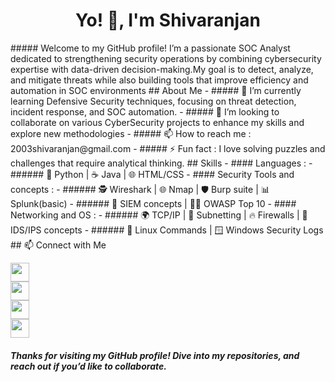 <h1 align="center">Yo! 👋, I'm Shivaranjan</h1>
##### Welcome to my GitHub profile! I’m a passionate SOC Analyst dedicated to strengthening security operations by combining cybersecurity expertise with data-driven decision-making.My goal is to detect, analyze, and mitigate threats while also building tools that improve efficiency and automation in SOC environments
## About Me
- ##### 🌱 I’m currently learning Defensive Security techniques, focusing on threat detection, incident response, and SOC automation.
- ##### 👯 I’m looking to collaborate on various CyberSecurity projects to enhance my skills and explore new methodologies
- ##### 📫 How to reach me : 2003shivaranjan@gmail.com
- ##### ⚡ Fun fact : I love solving puzzles and challenges that require analytical thinking.
## Skills
- #### Languages :
     - ###### 🐍 Python | ☕ Java | 🌐 HTML/CSS
- #### Security Tools and concepts :
     - ###### 🕵️ Wireshark | 🌐 Nmap | 🛡️ Burp suite | 📊 Splunk(basic)
     - ###### 🔐 SIEM concepts | 🏴‍☠️ OWASP Top 10
- #### Networking and OS :
     - ###### 🌍 TCP/IP | 🔢 Subnetting | 🔥 Firewalls | 👀 IDS/IPS concepts
     - ###### 🐧 Linux Commands | 🪟 Windows Security Logs 
## 📫 Connect with Me  

[<img src="https://cdn.jsdelivr.net/gh/devicons/devicon/icons/linkedin/linkedin-original.svg" width="30"/>](https://www.linkedin.com/in/shivaranjan-s-g/)  
[<img src="https://cdn-icons-png.flaticon.com/512/732/732200.png" width="30"/>](mailto:2003shivaranjan@gmail.com)  
[<img src="https://cdn-icons-png.flaticon.com/512/942/942748.png" width="30"/>](https://drive.google.com/file/d/1TdFknyttLt9FK7F_YqgOWzb8ZDQTPYS6/view?usp=sharing)  
[<img src="https://upload.wikimedia.org/wikipedia/commons/1/19/LeetCode_logo_black.png" width="30"/>](https://leetcode.com/u/Shivaranjan/)


##### Thanks for visiting my GitHub profile! Dive into my repositories, and reach out if you’d like to collaborate.
